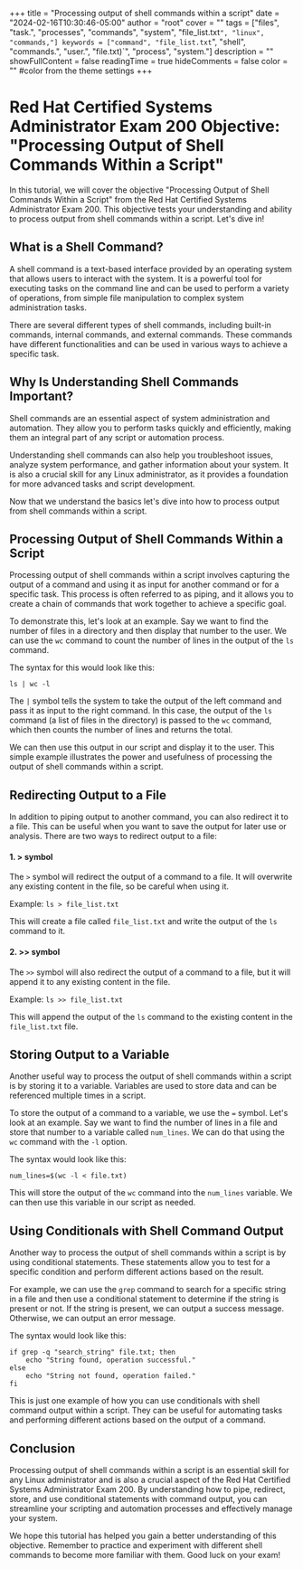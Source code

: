 +++
title = "Processing output of shell commands within a script"
date = "2024-02-16T10:30:46-05:00"
author = "root"
cover = ""
tags = ["files", "task.", "processes", "commands", "system", "file_list.txt`", "linux", "commands,"]
keywords = ["command", "file_list.txt`", "shell", "commands.", "user.", "file.txt)`", "process", "system."]
description = ""
showFullContent = false
readingTime = true
hideComments = false
color = "" #color from the theme settings
+++




# Red Hat Certified Systems Administrator Exam 200 Objective: "Processing Output of Shell Commands Within a Script" 

In this tutorial, we will cover the objective "Processing Output of Shell Commands Within a Script" from the Red Hat Certified Systems Administrator Exam 200. This objective tests your understanding and ability to process output from shell commands within a script. Let's dive in!

## What is a Shell Command?

A shell command is a text-based interface provided by an operating system that allows users to interact with the system. It is a powerful tool for executing tasks on the command line and can be used to perform a variety of operations, from simple file manipulation to complex system administration tasks.

There are several different types of shell commands, including built-in commands, internal commands, and external commands. These commands have different functionalities and can be used in various ways to achieve a specific task.

## Why Is Understanding Shell Commands Important?

Shell commands are an essential aspect of system administration and automation. They allow you to perform tasks quickly and efficiently, making them an integral part of any script or automation process.

Understanding shell commands can also help you troubleshoot issues, analyze system performance, and gather information about your system. It is also a crucial skill for any Linux administrator, as it provides a foundation for more advanced tasks and script development.

Now that we understand the basics let's dive into how to process output from shell commands within a script.

## Processing Output of Shell Commands Within a Script

Processing output of shell commands within a script involves capturing the output of a command and using it as input for another command or for a specific task. This process is often referred to as piping, and it allows you to create a chain of commands that work together to achieve a specific goal.

To demonstrate this, let's look at an example. Say we want to find the number of files in a directory and then display that number to the user. We can use the `wc` command to count the number of lines in the output of the `ls` command.

The syntax for this would look like this:

`ls | wc -l`

The `|` symbol tells the system to take the output of the left command and pass it as input to the right command. In this case, the output of the `ls` command (a list of files in the directory) is passed to the `wc` command, which then counts the number of lines and returns the total.

We can then use this output in our script and display it to the user. This simple example illustrates the power and usefulness of processing the output of shell commands within a script.

## Redirecting Output to a File

In addition to piping output to another command, you can also redirect it to a file. This can be useful when you want to save the output for later use or analysis. There are two ways to redirect output to a file: 

#### 1. > symbol

The `>` symbol will redirect the output of a command to a file. It will overwrite any existing content in the file, so be careful when using it.

Example: `ls > file_list.txt`

This will create a file called `file_list.txt` and write the output of the `ls` command to it.

#### 2. >> symbol

The `>>` symbol will also redirect the output of a command to a file, but it will append it to any existing content in the file.

Example: `ls >> file_list.txt`

This will append the output of the `ls` command to the existing content in the `file_list.txt` file.

## Storing Output to a Variable

Another useful way to process the output of shell commands within a script is by storing it to a variable. Variables are used to store data and can be referenced multiple times in a script.

To store the output of a command to a variable, we use the `=` symbol. Let's look at an example. Say we want to find the number of lines in a file and store that number to a variable called `num_lines`. We can do that using the `wc` command with the `-l` option.

The syntax would look like this:

`num_lines=$(wc -l < file.txt)`

This will store the output of the `wc` command into the `num_lines` variable. We can then use this variable in our script as needed.

## Using Conditionals with Shell Command Output

Another way to process the output of shell commands within a script is by using conditional statements. These statements allow you to test for a specific condition and perform different actions based on the result.

For example, we can use the `grep` command to search for a specific string in a file and then use a conditional statement to determine if the string is present or not. If the string is present, we can output a success message. Otherwise, we can output an error message.

The syntax would look like this:

```
if grep -q "search_string" file.txt; then
    echo "String found, operation successful."
else
    echo "String not found, operation failed."
fi
```

This is just one example of how you can use conditionals with shell command output within a script. They can be useful for automating tasks and performing different actions based on the output of a command.

## Conclusion

Processing output of shell commands within a script is an essential skill for any Linux administrator and is also a crucial aspect of the Red Hat Certified Systems Administrator Exam 200. By understanding how to pipe, redirect, store, and use conditional statements with command output, you can streamline your scripting and automation processes and effectively manage your system.

We hope this tutorial has helped you gain a better understanding of this objective. Remember to practice and experiment with different shell commands to become more familiar with them. Good luck on your exam! 